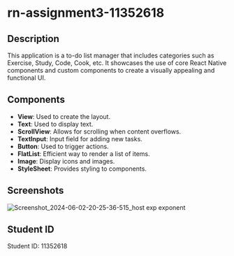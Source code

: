 # rn-assignment3-11352618

## Description

This application is a to-do list manager that includes categories such as Exercise, Study, Code, Cook, etc. It showcases the use of core React Native components and custom components to create a visually appealing and functional UI.

## Components

- **View**: Used to create the layout.
- **Text**: Used to display text.
- **ScrollView**: Allows for scrolling when content overflows.
- **TextInput**: Input field for adding new tasks.
- **Button**: Used to trigger actions.
- **FlatList**: Efficient way to render a list of items.
- **Image**: Display icons and images.
- **StyleSheet**: Provides styling to components.

## Screenshots

![Screenshot_2024-06-02-20-25-36-515_host exp exponent](https://github.com/SamKnyarko/rn-assignment3-11352618/assets/151433019/6482a2fd-9c18-43ec-911e-299103bae484)


## Student ID

Student ID: 11352618
